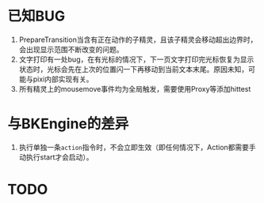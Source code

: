 # 已知BUG

1. PrepareTransition当含有正在动作的子精灵，且该子精灵会移动超出边界时，会出现显示范围不断改变的问题。
2. 文字打印有一处bug，在有光标的情况下，下一页文字打印完光标恢复为显示状态时，光标会先在上次的位置闪一下再移动到当前文本末尾。原因未知，可能与pixi内部实现有关。
3. 所有精灵上的mousemove事件均为全局触发，需要使用Proxy等添加hittest

# 与BKEngine的差异

1. 执行单独一条`action`指令时，不会立即生效（即任何情况下，Action都需要手动执行start才会启动）。

# TODO
